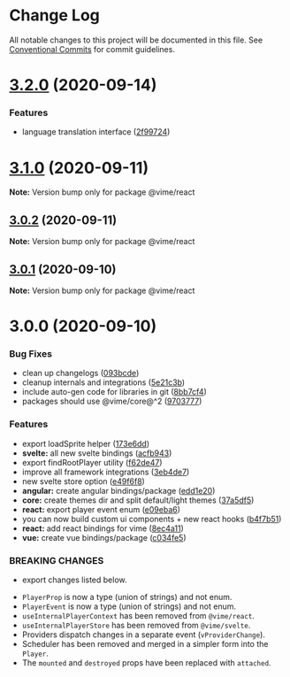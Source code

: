 # Change Log

All notable changes to this project will be documented in this file.
See [Conventional Commits](https://conventionalcommits.org) for commit guidelines.

# [3.2.0](https://github.com/vime-js/vime/compare/v3.1.0...v3.2.0) (2020-09-14)


### Features

* language translation interface ([2f99724](https://github.com/vime-js/vime/commit/2f99724b34b95d33fdc9207533b5e9dc05fdb304))





# [3.1.0](https://github.com/vime-js/vime/compare/v3.0.2...v3.1.0) (2020-09-11)

**Note:** Version bump only for package @vime/react





## [3.0.2](https://github.com/vime-js/vime/compare/v3.0.1...v3.0.2) (2020-09-11)

**Note:** Version bump only for package @vime/react





## [3.0.1](https://github.com/vime-js/vime/compare/v3.0.0...v3.0.1) (2020-09-10)

**Note:** Version bump only for package @vime/react





# 3.0.0 (2020-09-10)


### Bug Fixes

* clean up changelogs ([093bcde](https://github.com/vime-js/vime/commit/093bcdec9baea44d46ec217dcdc51c4236eb255b))
* cleanup internals and integrations ([5e21c3b](https://github.com/vime-js/vime/commit/5e21c3b936e7e81fcfd60bb8b14e8f185b701039))
* include auto-gen code for libraries in git ([8bb7cf4](https://github.com/vime-js/vime/commit/8bb7cf4f655f67d2c5838a4f0c1ffb4390eaa8f2))
* packages should use @vime/core@^2 ([9703777](https://github.com/vime-js/vime/commit/9703777d9f1d6dec8f6db7ffb4010f96b0a7d421))


### Features

* export loadSprite helper ([173e6dd](https://github.com/vime-js/vime/commit/173e6ddd1b517233bd46bc94e6bda891f4a1e403))
* **svelte:** all new svelte bindings ([acfb943](https://github.com/vime-js/vime/commit/acfb943d12ebabe176dbd5785ea0a3a2b39cc758))
* export findRootPlayer utility ([f62de47](https://github.com/vime-js/vime/commit/f62de47046f4a7e0649a93c68aeef01e32c950e4))
* improve all framework integrations ([3eb4de7](https://github.com/vime-js/vime/commit/3eb4de767c803e3631e7304d2266b9276ec2ecdc))
* new svelte store option ([e49f6f8](https://github.com/vime-js/vime/commit/e49f6f8e1e7e3fd3d521116fc20f641d8a233d6a))
* **angular:** create angular bindings/package ([edd1e20](https://github.com/vime-js/vime/commit/edd1e20acb17af8ba5e5f63ea7e33715d1ba96af))
* **core:** create themes dir and split default/light themes ([37a5df5](https://github.com/vime-js/vime/commit/37a5df5f63823d3d16ec9d791fc8c7f9ecd96017))
* **react:** export player event enum ([e09eba6](https://github.com/vime-js/vime/commit/e09eba664b0c2801a3318236836225ba70d5fc7e))
* you can now build custom ui components + new react hooks ([b4f7b51](https://github.com/vime-js/vime/commit/b4f7b519901874a6ba59c53d504adacf32259fa1))
* **react:** add react bindings for vime ([8ec4a11](https://github.com/vime-js/vime/commit/8ec4a119fce27e4b7e3f26e7c00d771064c467b9))
* **vue:** create vue bindings/package ([c034fe5](https://github.com/vime-js/vime/commit/c034fe59bba3b62ab2c919757ee7fb53c93b8a74))


### BREAKING CHANGES

* export changes listed below.

- `PlayerProp` is now a type (union of strings) and not enum.
- `PlayerEvent` is now a type (union of strings) and not enum.
- `useInternalPlayerContext` has been removed from `@vime/react`.
- `useInternalPlayerStore` has been removed from `@vime/svelte`.
- Providers dispatch changes in a separate event (`vProviderChange`).
- Scheduler has been removed and merged in a simpler form into the `Player`.
- The `mounted` and `destroyed` props have been replaced with `attached`.
